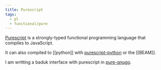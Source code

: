 ```yaml
---
title: Purescript
tags:
  - pl
  - functional/pure
---
```


[Purescript](https://www.purescript.org/) is a strongly-typed functional programming language that compiles to JavaScript.

It can also compiled to [[python]] with [purescript-python](https://github.com/purescript-python/) or the [[BEAM]].

I am writting a baduk interface with purescript in [pure-gnugo](https://github.com/TristanCacqueray/pure-gnugo).
